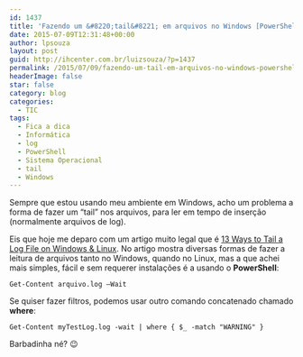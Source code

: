 ```yaml
---
id: 1437
title: 'Fazendo um &#8220;tail&#8221; em arquivos no Windows [PowerShell]'
date: 2015-07-09T12:31:48+00:00
author: lpsouza
layout: post
guid: http://ihcenter.com.br/luizsouza/?p=1437
permalink: /2015/07/09/fazendo-um-tail-em-arquivos-no-windows-powershell/
headerImage: false
star: false
category: blog
categories:
  - TIC
tags:
  - Fica a dica
  - Informática
  - log
  - PowerShell
  - Sistema Operacional
  - tail
  - Windows
---
```

Sempre que estou usando meu ambiente em Windows, acho um problema a forma de fazer um &#8220;tail&#8221; nos arquivos, para ler em tempo de inserção (normalmente arquivos de log).

Eis que hoje me deparo com um artigo muito legal que é [13 Ways to Tail a Log File on Windows & Linux](http://stackify.com/11-ways-to-tail-a-log-file-on-windows-unix/). No artigo mostra diversas formas de fazer a leitura de arquivos tanto no Windows, quando no Linux, mas a que achei mais simples, fácil e sem requerer instalações é a usando o **PowerShell**:

<pre><code class="powershell">Get-Content arquivo.log –Wait
</code></pre>

Se quiser fazer filtros, podemos usar outro comando concatenado chamado **where**:

<pre><code class="powershell">Get-Content myTestLog.log -wait | where { $_ -match "WARNING" }
</code></pre>

Barbadinha né? 😉